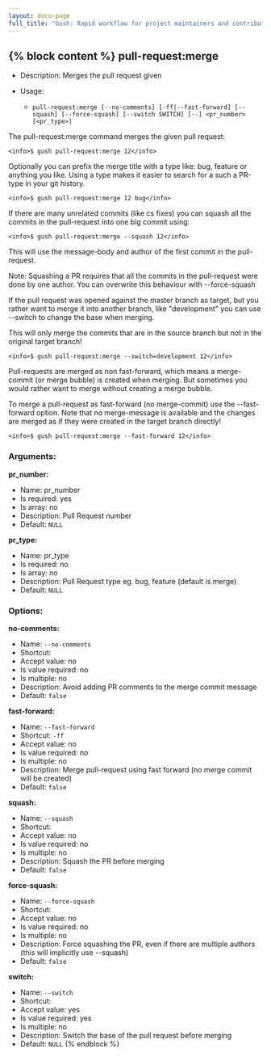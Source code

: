 ```yaml
---
layout: docu-page
full_title: "Gush: Rapid workflow for project maintainers and contributors"
---
```

{% block content %}
pull-request:merge
------------------

* Description: Merges the pull request given
* Usage:

  * `pull-request:merge [--no-comments] [-ff|--fast-forward] [--squash] [--force-squash] [--switch SWITCH] [--] <pr_number> [<pr_type>]`

The <info>pull-request:merge</info> command merges the given pull request:

    <info>$ gush pull-request:merge 12</info>

Optionally you can prefix the merge title with a type like: bug, feature or anything you like.
<comment>Using a type makes it easier to search for a such a PR-type in your git history.</comment>

    <info>$ gush pull-request:merge 12 bug</info>

If there are many unrelated commits (like cs fixes) you can squash all the commits in the
pull-request into one big commit using:

    <info>$ gush pull-request:merge --squash 12</info>

This will use the message-body and author of the first commit in the pull-request.

<comment>Note:</comment> Squashing a PR requires that all the commits in the pull-request were done by one author.
You can overwrite this behaviour with <comment>--force-squash</comment>

If the pull request was opened against the master branch as target, but you rather want to merge it into another branch,
like "development" you can use <comment>--switch</comment> to change the base when merging.

<comment>This will only merge the commits that are in the source branch but not in the original target branch!</comment>

    <info>$ gush pull-request:merge --switch=development 12</info>

Pull-requests are merged as non fast-forward, which means a merge-commit (or merge bubble) is
created when merging. But sometimes you would rather want to merge without creating a merge bubble.

To merge a pull-request as fast-forward (no merge-commit) use the <comment>--fast-forward</comment>
option. Note that no merge-message is available and the changes are merged as if they were created in
the target branch directly!

    <info>$ gush pull-request:merge --fast-forward 12</info>

### Arguments:

**pr_number:**

* Name: pr_number
* Is required: yes
* Is array: no
* Description: Pull Request number
* Default: `NULL`

**pr_type:**

* Name: pr_type
* Is required: no
* Is array: no
* Description: Pull Request type eg. bug, feature (default is merge)
* Default: `NULL`

### Options:

**no-comments:**

* Name: `--no-comments`
* Shortcut: <none>
* Accept value: no
* Is value required: no
* Is multiple: no
* Description: Avoid adding PR comments to the merge commit message
* Default: `false`

**fast-forward:**

* Name: `--fast-forward`
* Shortcut: `-ff`
* Accept value: no
* Is value required: no
* Is multiple: no
* Description: Merge pull-request using fast forward (no merge commit will be created)
* Default: `false`

**squash:**

* Name: `--squash`
* Shortcut: <none>
* Accept value: no
* Is value required: no
* Is multiple: no
* Description: Squash the PR before merging
* Default: `false`

**force-squash:**

* Name: `--force-squash`
* Shortcut: <none>
* Accept value: no
* Is value required: no
* Is multiple: no
* Description: Force squashing the PR, even if there are multiple authors (this will implicitly use --squash)
* Default: `false`

**switch:**

* Name: `--switch`
* Shortcut: <none>
* Accept value: yes
* Is value required: yes
* Is multiple: no
* Description: Switch the base of the pull request before merging
* Default: `NULL`
{% endblock %}